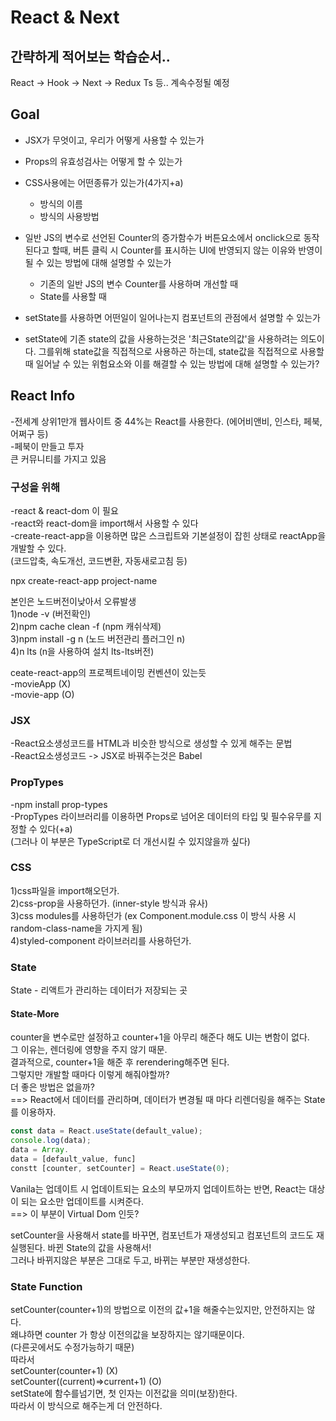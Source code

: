 # React & Next

## 간략하게 적어보는 학습순서..
React -> Hook -> Next -> Redux Ts 등..
계속수정될 예정


## Goal
* JSX가 무엇이고, 우리가 어떻게 사용할 수 있는가

* Props의 유효성검사는 어떻게 할 수 있는가

* CSS사용에는 어떤종류가 있는가(4가지+a)
	* 방식의 이름
	* 방식의 사용방법

* 일반 JS의 변수로 선언된 Counter의 증가함수가 버튼요소에서 onclick으로 동작된다고 할때, 버튼 클릭 시 Counter를 표시하는 UI에 반영되지 않는 이유와 반영이 될 수 있는 방법에 대해 설명할 수 있는가
	* 기존의 일반 JS의 변수 Counter를 사용하며 개선할 때
	* State를 사용할 때

* setState를 사용하면 어떤일이 일어나는지 컴포넌트의 관점에서 설명할 수 있는가

* setState에 기존 state의 값을 사용하는것은 '최근State의값'을 사용하려는 의도이다. 그를위해 state값을 직접적으로 사용하곤 하는데, state값을 직접적으로 사용할 때 일어날 수 있는 위험요소와 이를 해결할 수 있는 방법에 대해 설명할 수 있는가?

## React Info
-전세계 상위1만개 웹사이트 중 44%는 React를 사용한다. (에어비앤비, 인스타, 페북, 어쩌구 등)   
-페북이 만들고 투자   
큰 커뮤니티를 가지고 있음   


### 구성을 위해
-react & react-dom 이 필요   
-react와 react-dom을 import해서 사용할 수 있다   
-create-react-app을 이용하면 많은 스크립트와 기본설정이 잡힌 상태로 reactApp을 개발할 수 있다.   
(코드압축, 속도개선, 코드변환, 자동새로고침 등)

npx create-react-app project-name   

본인은 노드버전이낮아서 오류발생   
1)node -v (버전확인)   
2)npm cache clean -f (npm 캐쉬삭제)   
3)npm install -g n (노드 버전관리 플러그인 n)   
4)n lts (n을 사용하여 설치 lts-lts버전)   

ceate-react-app의 프로젝트네이밍 컨벤션이 있는듯   
-movieApp (X)   
-movie-app (O)   

### JSX
-React요소생성코드를 HTML과 비슷한 방식으로 생성할 수 있게 해주는 문법   
-React요소생성코드 -> JSX로 바꿔주는것은 Babel   

### PropTypes
-npm install prop-types   
-PropTypes 라이브러리를 이용하면 Props로 넘어온 데이터의 타입 및 필수유무를 지정할 수 있다(+a)   
(그러나 이 부분은 TypeScript로 더 개선시킬 수 있지않을까 싶다)

### CSS
1)css파일을 import해오던가.   
2)css-prop을 사용하던가. (inner-style 방식과 유사)   
3)css modules를 사용하던가 (ex Component.module.css 이 방식 사용 시 random-class-name을 가지게 됨)    
4)styled-component 라이브러리를 사용하던가.

### State
State - 리액트가 관리하는 데이터가 저장되는 곳 

#### State-More
counter을 변수로만 설정하고 counter+1을 아무리 해준다 해도 UI는 변함이 없다.   
그 이유는, 렌더링에 영향을 주지 않기 때문.   
결과적으로, counter+1을 해준 후 rerendering해주면 된다.   
그렇지만 개발할 때마다 이렇게 해줘야할까?   
더 좋은 방법은 없을까?   
==> React에서 데이터를 관리하며, 데이터가 변경될 때 마다 리렌더링을 해주는 State를 이용하자. 

```javascript
const data = React.useState(default_value);
console.log(data);
data = Array. 
data = [default_value, func]
constt [counter, setCounter] = React.useState(0);
````

Vanila는 업데이트 시 업데이트되는 요소의 부모까지 업데이트하는 반면, React는 대상이 되는 요소만 업데이트를 시켜준다.   
==> 이 부분이 Virtual Dom 인듯?

setCounter을 사용해서 state를 바꾸면, 컴포넌트가 재생성되고 컴포넌트의 코드도 재 실행된다. 바뀐 State의 값을 사용해서!   
그러나 바뀌지않은 부분은 그대로 두고, 바뀌는 부분만 재생성한다. 

### State Function
setCounter(counter+1)의 방법으로 이전의 값+1을 해줄수는있지만, 안전하지는 않다.   
왜냐하면 counter 가 항상 이전의값을 보장하지는 않기때문이다.   
(다른곳에서도 수정가능하기 때문)   
따라서   
setCounter(counter+1) (X)   
setCounter((current)=>current+1) (O)   
setState에 함수를넘기면, 첫 인자는 이전값을 의미(보장)한다.   
따라서 이 방식으로 해주는게 더 안전하다. 


